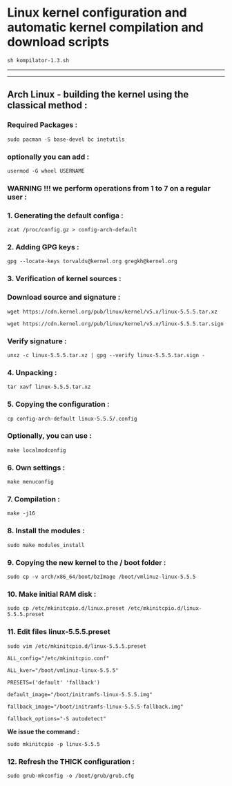 
# Linux kernel configuration and automatic kernel compilation and download scripts
`sh kompilator-1.3.sh`
***
***
## Arch Linux - building the kernel using the classical method :
### Required Packages :
`sudo pacman -S base-devel bc inetutils`
### optionally you can add :
`usermod -G wheel USERNAME`
### WARNING !!! we perform operations from 1 to 7 on a regular user :
### 1. Generating the default configa :
 `zcat /proc/config.gz > config-arch-default`
### 2. Adding GPG keys :
 `gpg --locate-keys torvalds@kernel.org gregkh@kernel.org`
### 3. Verification of kernel sources :
### Download source and signature :
 `wget https://cdn.kernel.org/pub/linux/kernel/v5.x/linux-5.5.5.tar.xz`

 `wget https://cdn.kernel.org/pub/linux/kernel/v5.x/linux-5.5.5.tar.sign`
### Verify signature :
 `unxz -c linux-5.5.5.tar.xz | gpg --verify linux-5.5.5.tar.sign -`
### 4. Unpacking :
 `tar xavf linux-5.5.5.tar.xz`
### 5. Copying the configuration :
 `cp config-arch-default linux-5.5.5/.config`
### Optionally, you can use :
 `make localmodconfig`
### 6. Own settings :
 `make menuconfig`
### 7. Compilation :
 `make -j16`
### 8. Install the modules :
 `sudo make modules_install`
### 9. Copying the new kernel to the / boot folder :
 `sudo cp -v arch/x86_64/boot/bzImage /boot/vmlinuz-linux-5.5.5`
### 10. Make initial RAM disk :
 `sudo cp /etc/mkinitcpio.d/linux.preset /etc/mkinitcpio.d/linux-5.5.5.preset`
### 11. Edit files linux-5.5.5.preset
 `sudo vim /etc/mkinitcpio.d/linux-5.5.5.preset`

 ```
 ALL_config="/etc/mkinitcpio.conf"

 ALL_kver="/boot/vmlinuz-linux-5.5.5"

 PRESETS=('default' 'fallback')

 default_image="/boot/initramfs-linux-5.5.5.img"

 fallback_image="/boot/initramfs-linux-5.5.5-fallback.img"

 fallback_options="-S autodetect"
 ```

**We issue the command :**

 `sudo mkinitcpio -p linux-5.5.5`

### 12. Refresh the THICK configuration :
 `sudo grub-mkconfig -o /boot/grub/grub.cfg`

